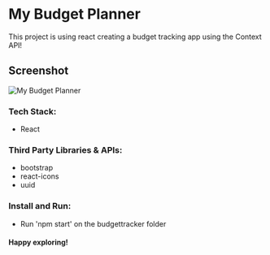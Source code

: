 # My Budget Planner

This project is using react creating a budget tracking app 
using the Context API!

## Screenshot

![My Budget Planner](https://user-images.githubusercontent.com/114795700/229797916-fa9d1c29-a42a-45b4-8204-8807c29dc24a.png)

### Tech Stack:
* React

### Third Party Libraries & APIs:
* bootstrap
* react-icons
* uuid

### Install and Run:
* Run 'npm start' on the budgettracker folder

#### Happy exploring!
